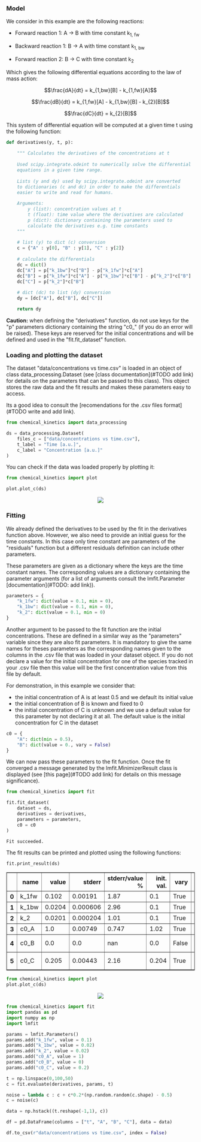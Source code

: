 ### Model

We consider in this example are the following reactions:

- Forward reaction 1: A $\rightarrow$ B with time constant k<sub>1, fw</sub>

- Backward reaction 1: B $\rightarrow$ A with time constant k<sub>1, bw</sub>

- Forward reaction 2: B $\rightarrow$ C with time constant k<sub>2</sub>

Which gives the following differential equations according to the law of mass action:

$$\frac{dA}{dt} = k_{1,bw}[B] - k_{1,fw}[A]$$

$$\frac{dB}{dt} = k_{1,fw}[A] - k_{1,bw}[B] - k_{2}[B]$$

$$\frac{dC}{dt} = k_{2}[B]$$

This system of differential equation will be computed at a given time t using the following function:


```python
def derivatives(y, t, p):
    
    """ Calculates the derivatives of the concentrations at t
    
    Used scipy.integrate.odeint to numerically solve the differential
    equations in a given time range.
    
    Lists (y and dy) used by scipy.integrate.odeint are converted
    to dictionaries (c and dc) in order to make the differentials
    easier to write and read for humans.
    
    Arguments:
        y (list): concentration values at t
        t (float): time value where the derivatives are calculated
        p (dict): dictionary containing the parameters used to
        calculate the derivatives e.g. time constants
    """
    
    # list (y) to dict (c) conversion
    c = {"A" : y[0], "B" : y[1], "C" : y[2]}
    
    # calculate the differentials
    dc = dict()
    dc["A"] = p["k_1bw"]*c["B"] - p["k_1fw"]*c["A"]
    dc["B"] = p["k_1fw"]*c["A"] - p["k_1bw"]*c["B"] - p["k_2"]*c["B"]
    dc["C"] = p["k_2"]*c["B"]
    
    # dict (dc) to list (dy) conversion
    dy = [dc["A"], dc["B"], dc["C"]]

    return dy
```

**Caution:** when defining the "derivatives" function, do not use keys for the "p" parameters dictionary containing the string "c0_" (if you do an error will be raised). These keys are reserved for the initial concentrations and will be defined and used in the "fit.fit_dataset" function.

### Loading and plotting the dataset

The dataset "data/concentrations vs time.csv" is loaded in an object of class data_processing.Dataset (see [class documentation](#TODO add link) for details on the parameters that can be passed to this class). This object stores the raw data and the fit results and makes these parameters easy to access.

Its a good idea to consult the [recomendations for the .csv files format] (#TODO write and add link).


```python
from chemical_kinetics import data_processing

ds = data_processing.Dataset(
    files_c = ["data/concentrations vs time.csv"],
    t_label = "Time [a.u.]",
    c_label = "Concentration [a.u.]"
)
```

You can check if the data was loaded properly by plotting it:


```python
from chemical_kinetics import plot

plot.plot_c(ds)
```


<p align='center'><img src = simple_example_files/simple_example_6_0.svg
></p>

### Fitting

We already defined the derivatives to be used by the fit in the derivatives function above. However, we also need to provide an initial guess for the time constants. In this case only time constant are parameters of the "residuals" function but a different residuals definition can include other parameters.

These parameters are given as a dictionary where the keys are the time constant names. The corresponding values are a dictionary containing the parameter arguments (for a list of arguments consult the lmfit.Parameter [documentation](#TODO: add link)).


```python
parameters = {
    "k_1fw": dict(value = 0.1, min = 0),
    "k_1bw": dict(value = 0.1, min = 0),
    "k_2": dict(value = 0.1, min = 0)
}
```

Another argument to be passed to the fit function are the initial concentrations. These are defined in a similar way as the "parameters" variable since they are also fit parameters. It is mandatory to give the same names for theses parameters as the corresponding names given to the columns in the .csv file that was loaded in your dataset object. If you do not declare a value for the initial concentration for one of the species tracked in your .csv file then this value will be the first concentration value from this file by default.

For demonstration, in this example we consider that:
- the initial concentration of A is at least 0.5 and we default its initial value
- the initial concentration of B is known and fixed to 0
- the initial concentration of C is unknown and we use a default value for this parameter by not declaring it at all. The default value is the initial concentration for C in the dataset


```python
c0 = {
    "A": dict(min = 0.5),
    "B": dict(value = 0., vary = False)
}
```

We can now pass these parameters to the fit function. Once the fit converged a message generated by the lmfit.MinimizerResult class is displayed (see [this page](#TODO add link) for details on this message significance).


```python
from chemical_kinetics import fit

fit.fit_dataset(
    dataset = ds,
    derivatives = derivatives,
    parameters = parameters,
    c0 = c0
)
```

    Fit succeeded.


The fit results can be printed and plotted using the following functions:


```python
fit.print_result(ds)
```


<div>
<style scoped>
    .dataframe tbody tr th:only-of-type {
        vertical-align: middle;
    }

    .dataframe tbody tr th {
        vertical-align: top;
    }

    .dataframe thead th {
        text-align: right;
    }
</style>
<table border="1" class="dataframe">
  <thead>
    <tr style="text-align: right;">
      <th></th>
      <th>name</th>
      <th>value</th>
      <th>stderr</th>
      <th>stderr/value %</th>
      <th>init. val.</th>
      <th>vary</th>
      <th>min</th>
      <th>max</th>
    </tr>
  </thead>
  <tbody>
    <tr>
      <th>0</th>
      <td>k_1fw</td>
      <td>0.102</td>
      <td>0.00191</td>
      <td>1.87</td>
      <td>0.1</td>
      <td>True</td>
      <td>0.0</td>
      <td>inf</td>
    </tr>
    <tr>
      <th>1</th>
      <td>k_1bw</td>
      <td>0.0204</td>
      <td>0.000606</td>
      <td>2.96</td>
      <td>0.1</td>
      <td>True</td>
      <td>0.0</td>
      <td>inf</td>
    </tr>
    <tr>
      <th>2</th>
      <td>k_2</td>
      <td>0.0201</td>
      <td>0.000204</td>
      <td>1.01</td>
      <td>0.1</td>
      <td>True</td>
      <td>0.0</td>
      <td>inf</td>
    </tr>
    <tr>
      <th>3</th>
      <td>c0_A</td>
      <td>1.0</td>
      <td>0.00749</td>
      <td>0.747</td>
      <td>1.02</td>
      <td>True</td>
      <td>0.5</td>
      <td>inf</td>
    </tr>
    <tr>
      <th>4</th>
      <td>c0_B</td>
      <td>0.0</td>
      <td>0.0</td>
      <td>nan</td>
      <td>0.0</td>
      <td>False</td>
      <td>-inf</td>
      <td>inf</td>
    </tr>
    <tr>
      <th>5</th>
      <td>c0_C</td>
      <td>0.205</td>
      <td>0.00443</td>
      <td>2.16</td>
      <td>0.204</td>
      <td>True</td>
      <td>-inf</td>
      <td>inf</td>
    </tr>
  </tbody>
</table>
</div>



```python
from chemical_kinetics import plot
plot.plot_c(ds)
```


<p align='center'><img src = simple_example_files/simple_example_15_0.svg
></p>


```python
from chemical_kinetics import fit
import pandas as pd
import numpy as np
import lmfit

params = lmfit.Parameters()
params.add("k_1fw", value = 0.1)
params.add("k_1bw", value = 0.02)
params.add("k_2", value = 0.02)
params.add("c0_A", value = 1)
params.add("c0_B", value = 0)
params.add("c0_C", value = 0.2)

t = np.linspace(0,100,50)
c = fit.evaluate(derivatives, params, t)

noise = lambda c : c + c*0.2*(np.random.random(c.shape) - 0.5)
c = noise(c)

data = np.hstack((t.reshape(-1,1), c))

df = pd.DataFrame(columns = ["t", "A", "B", "C"], data = data)

df.to_csv(r"data/concentrations vs time.csv", index = False)
```
